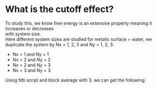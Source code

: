# What is the cutoff effect?  
To study this, we know free energy is an extensive property meaning it increases or decreases  
with system size.  
Here different system sizes are studied for metalic surface + water, we duplicate the system by Nx = 1, 2, 3 and Ny = 1, 2, 3:  
* Nx = 1 and Ny = 1  
* Nx = 2 and Ny = 2
* Nx = 2 and Ny = 3
* Nx = 3 and Ny = 3


Using fdti script and block average with 3, we can get the following:  

